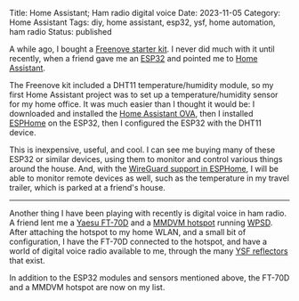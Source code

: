 Title: Home Assistant; Ham radio digital voice
Date: 2023-11-05
Category: Home Assistant
Tags: diy, home assistant, esp32, ysf, home automation, ham radio
Status: published

A while ago, I bought a [Freenove starter kit](https://www.ebay.com/itm/302057854467).  I
never did much with it until recently, when a friend gave me an [ESP32](https://en.wikipedia.org/wiki/ESP32)
and pointed me to [Home Assistant](https://www.home-assistant.io).

The Freenove kit included a DHT11 temperature/humidity module, so my first Home Assistant
project was to set up a temperature/humidity sensor for my home office.  It was much easier
than I thought it would be: I downloaded and installed the [Home Assistant OVA](https://www.home-assistant.io/installation/alternative), then I installed [ESPHome](https://esphome.io) on the ESP32, then
I configured the ESP32 with the DHT11 device.

This is inexpensive, useful, and cool.  I can see me buying many of these ESP32 or similar devices,
using them to monitor and control various things around the house.  And, with the
[WireGuard support in ESPHome](https://esphome.io/components/wireguard),
I will be able to monitor remote devices as well, such as the temperature in my travel trailer,
which is parked at a friend's house.

---

Another thing I have been playing with recently is digital voice in ham radio.  A friend
lent me a [Yaesu FT-70D](https://www.yaesu.com/indexVS.cfm?cmd=DisplayProducts&ProdCatID=111&encProdID=7CDB93B02164B1FB036530FBD7D37F1A&DivisionID=65&isArchived=0)
and a [MMDVM hotspot](https://www.onallbands.com/what-you-need-to-know-about-mmdvm-hotspots/) running
[WPSD](https://w0chp.radio/wpsd/).  After attaching the hotspot to my home WLAN, and a small bit of
configuration, I have the FT-70D connected to the hotspot, and have a world of digital voice radio
available to me, through the many [YSF reflectors](https://w0chp.radio/ysf-reflectors/) that exist.

In addition to the ESP32 modules and sensors mentioned above, the FT-70D and a MMDVM hotspot are now
on my list.
